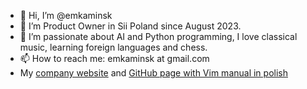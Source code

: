 - 👋 Hi, I’m @emkaminsk
- 👀 I’m Product Owner in Sii Poland since August 2023.
- 🌱 I’m passionate about AI and Python programming, I love classical music, learning foreign languages and chess.
- 📫 How to reach me: emkaminsk at gmail.com
- My [company website](https://www.mkkonsultant.com) and [GitHub page with Vim manual in polish](https://emkaminsk.github.io/Sciaga_vim/manual_vim.html)
